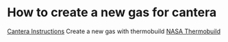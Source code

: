 # How to create a new gas for cantera

[Cantera Instructions](https://cantera.org/tutorials/thermobuild.html)
Create a new gas with thermobuild
[NASA Thermobuild](https://cearun.grc.nasa.gov/ThermoBuild/index_ds.html)
